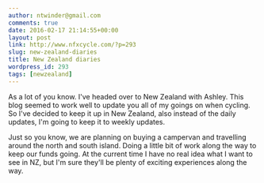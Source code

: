 ```yaml
---
author: ntwinder@gmail.com
comments: true
date: 2016-02-17 21:14:55+00:00
layout: post
link: http://www.nfxcycle.com/?p=293
slug: new-zealand-diaries
title: New Zealand diaries
wordpress_id: 293
tags: [newzealand]
---
```


As a lot of you know. I've headed over to New Zealand with Ashley. This blog seemed to work well to update you all of my goings on when cycling. So I've decided to keep it up in New Zealand, also instead of the daily updates, I'm going to keep it to weekly updates.

Just so you know, we are planning on buying a campervan and travelling around the north and south island. Doing a little bit of work along the way to keep our funds going. At the current time I have no real idea what I want to see in NZ, but I'm sure they'll be plenty of exciting experiences along the way.
